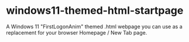 # windows11-themed-html-startpage
A Windows 11 "FirstLogonAnim" themed .html webpage you can use as a replacement for your browser Homepage / New Tab page. 
